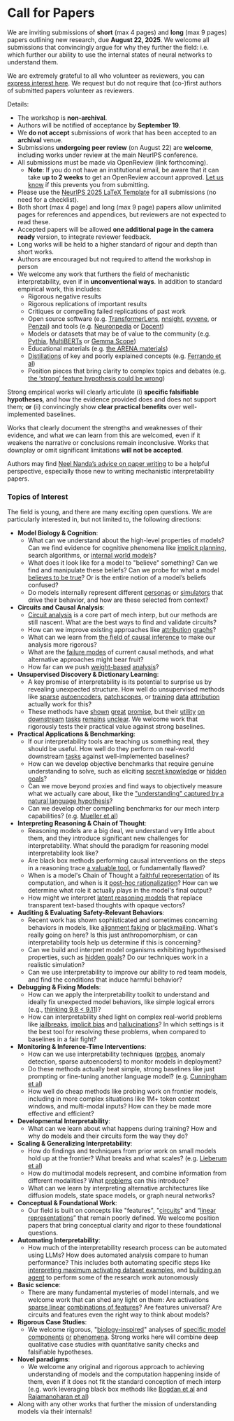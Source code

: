 # Call for Papers
We are inviting submissions of **short** (max 4 pages) and **long** (max 9 pages) papers outlining new research, due **August 22, 2025**. We welcome all submissions that convincingly argue for why they further the field: i.e. which further our ability to use the internal states of neural networks to understand them. 

We are extremely grateful to all who volunteer as reviewers, you can [express interest here](https://www.google.com/url?q=https://docs.google.com/forms/d/e/1FAIpQLSdiw1SJllzoTz_nqzDTzTOGb9DV3W_truQyh-WvYj_QGIi7Mg/viewform?usp%3Ddialog&sa=D&source=editors&ust=1754154470038811&usg=AOvVaw3GNuRbej66UEuRRJ72f-JD). We request but do not require that (co-)first authors of submitted papers volunteer as reviewers. 

Details: 
* The workshop is **non-archival**.
* Authors will be notified of acceptance by **September 19**.
* We **do not accept** submissions of work that has been accepted to an **archival** venue.
* Submissions **undergoing peer review** (on August 22) are **welcome**, including works under review at the main NeurIPS conference.
* All submissions must be made via OpenReview (link forthcoming).
  * **Note**: If you do not have an institutional email, be aware that it can take **up to 2 weeks** to get an OpenReview account approved. [Let us know](mailto:neurips2025@mechinterpworkshop.com) if this prevents you from submitting.
* Please use the [NeurIPS 2025 LaTeX Template](https://www.google.com/url?q=https://media.neurips.cc/Conferences/NeurIPS2025/Styles.zip&sa=D&source=editors&ust=1754154470040641&usg=AOvVaw1bXXwZD_8ayy5cRVbXVq5T) for all submissions (no need for a checklist).
* Both short (max 4 page) and long (max 9 page) papers allow unlimited pages for references and appendices, but reviewers are not expected to read these.
* Accepted papers will be allowed **one additional page in the camera ready** version, to integrate reviewer feedback.
* Long works will be held to a higher standard of rigour and depth than short works.
* Authors are encouraged but not required to attend the workshop in person
* We welcome any work that furthers the field of mechanistic interpretability, even if in **unconventional ways**. In addition to standard empirical work, this includes:
  * Rigorous negative results
  * Rigorous replications of important results
  * Critiques or compelling failed replications of past work
  * Open source software (e.g. [TransformerLens](https://www.google.com/url?q=https://github.com/neelnanda-io/TransformerLens&sa=D&source=editors&ust=1754154470042269&usg=AOvVaw2m2JL1EIUZpYb7Be52WYyc), [nnsight](https://www.google.com/url?q=https://github.com/ndif-team/nnsight&sa=D&source=editors&ust=1754154470042344&usg=AOvVaw0JTsh2Gxc5PcBMnxGAVyM8), [pyvene](https://www.google.com/url?q=https://github.com/stanfordnlp/pyvene/tree/main/pyvene/models/mlp&sa=D&source=editors&ust=1754154470042416&usg=AOvVaw24SBSRWuZ5OLCztFq1ag7H), or [Penzai](https://www.google.com/url?q=https://github.com/google-deepmind/penzai&sa=D&source=editors&ust=1754154470042498&usg=AOvVaw2l_ZPmHpFLrangGaIhEhI6)) and tools (e.g. [Neuronpedia](https://www.google.com/url?q=http://neuronpedia.org&sa=D&source=editors&ust=1754154470042572&usg=AOvVaw1k9qU1D08mwOpgC94tX-MS) or [Docent](https://www.google.com/url?q=https://transluce.org/introducing-docent&sa=D&source=editors&ust=1754154470042647&usg=AOvVaw2mngKC7S1OELA3mnoOMoeR))
  * Models or datasets that may be of value to the community (e.g. [Pythia](https://www.google.com/url?q=https://arxiv.org/abs/2304.01373&sa=D&source=editors&ust=1754154470042806&usg=AOvVaw11L6JmXBlHdH0on3O6XXcJ), [MultiBERTs](https://www.google.com/url?q=https://arxiv.org/abs/2106.16163&sa=D&source=editors&ust=1754154470042866&usg=AOvVaw38y7pTGB2Bt2pZ9rijymJi) or [Gemma Scope](https://www.google.com/url?q=https://arxiv.org/abs/2408.05147&sa=D&source=editors&ust=1754154470042925&usg=AOvVaw34hKa5WxWA1vEWYb8r6Pz4))
  * Educational materials (e.g. [the ARENA materials](https://www.google.com/url?q=https://arena3-chapter1-transformer-interp.streamlit.app/&sa=D&source=editors&ust=1754154470043062&usg=AOvVaw1oK9aYWZAl0pJqflVXtaAj))
  * [Distillations](https://www.google.com/url?q=https://distill.pub/2017/research-debt/&sa=D&source=editors&ust=1754154470043150&usg=AOvVaw1EWCiucjK08XPbJuRNI3YI) of key and poorly explained concepts (e.g. [Ferrando et al](https://www.google.com/url?q=https://arxiv.org/abs/2405.00208&sa=D&source=editors&ust=1754154470043261&usg=AOvVaw2TdiV2AzOW3keyGnU23iEt))
  * Position pieces that bring clarity to complex topics and debates (e.g. [the ‘strong’ feature hypothesis could be wrong](https://www.google.com/url?q=https://www.alignmentforum.org/posts/tojtPCCRpKLSHBdpn/the-strong-feature-hypothesis-could-be-wrong&sa=D&source=editors&ust=1754154470043473&usg=AOvVaw3G02wr_2AtBYM4kaBIl2O7))

Strong empirical works will clearly articulate (i) **specific falsifiable hypotheses**, and how the evidence provided does and does not support them; **or** (ii) convincingly show **clear practical benefits** over well-implemented baselines. 

Works that clearly document the strengths and weaknesses of their evidence, and what we can learn from this are welcomed, even if it weakens the narrative or conclusions remain inconclusive. Works that downplay or omit significant limitations **will not be accepted**. 

Authors may find [Neel Nanda’s advice on paper writing](https://www.google.com/url?q=https://www.alignmentforum.org/posts/eJGptPbbFPZGLpjsp/highly-opinionated-advice-on-how-to-write-ml-papers&sa=D&source=editors&ust=1754154470044304&usg=AOvVaw0_7cHuuZhFvUJwcrLE4HpK) to be a helpful perspective, especially those new to writing mechanistic interpretability papers. 
### Topics of Interest
The field is young, and there are many exciting open questions. We are particularly interested in, but not limited to, the following directions: 
* **Model Biology & Cognition**:
  * What can we understand about the high-level properties of models? Can we find evidence for cognitive phenomena like [implicit planning](https://www.google.com/url?q=https://transformer-circuits.pub/2025/attribution-graphs/biology.html%23dives-poems&sa=D&source=editors&ust=1754154470044917&usg=AOvVaw3TP12q0jXVLI4klV5SV1jv), search algorithms, or [internal world models](https://www.google.com/url?q=https://arxiv.org/abs/2210.13382&sa=D&source=editors&ust=1754154470045016&usg=AOvVaw3JUAqEOh-gSAeSmKjw8Zni)?
  * What does it look like for a model to "believe" something? Can we find and manipulate these beliefs? Can we probe for what a model [believes to be true](https://www.google.com/url?q=https://arxiv.org/abs/2310.06824&sa=D&source=editors&ust=1754154470045220&usg=AOvVaw129ckMz6kGJTBXI9G4cKdu)? Or is the entire notion of a model’s beliefs confused?
  * Do models internally represent different [personas](https://www.google.com/url?q=https://arxiv.org/abs/2406.12094&sa=D&source=editors&ust=1754154470045394&usg=AOvVaw02vQTNBgKTa63Z7MEVZCEp) or [simulators](https://www.google.com/url?q=https://www.nature.com/articles/s41586-023-06647-8&sa=D&source=editors&ust=1754154470045466&usg=AOvVaw0qowVNpoFFpIVgHT8409NN) that drive their behavior, and how are these selected from context?
* **Circuits and Causal Analysis**:
  * [Circuit analysis](https://www.google.com/url?q=https://distill.pub/2020/circuits/zoom-in/&sa=D&source=editors&ust=1754154470045686&usg=AOvVaw0dKSPWB04YmT5i6STSoPu-) is a core part of mech interp, but our methods are still nascent. What are the best ways to find and validate circuits?
  * How can we improve existing approaches like [attribution](https://www.google.com/url?q=https://arxiv.org/abs/2406.11944&sa=D&source=editors&ust=1754154470045944&usg=AOvVaw1wLOv8rs-TdiXCqS7bE9cV) [graphs](https://www.google.com/url?q=https://transformer-circuits.pub/2025/attribution-graphs/methods.html&sa=D&source=editors&ust=1754154470046020&usg=AOvVaw23HwXDOD1WjNaCqb9dx4Pt)?
  * What can we learn from [the field of causal inference](https://www.google.com/url?q=https://arxiv.org/abs/2407.04690&sa=D&source=editors&ust=1754154470046145&usg=AOvVaw2kvLEoHAPRgsAG--UzJUU0) to make our analysis more rigorous?
  * What are the [failure modes](https://www.google.com/url?q=https://arxiv.org/abs/2307.15771&sa=D&source=editors&ust=1754154470046275&usg=AOvVaw2LRlyncuGhFm78-aDCli1A) of current causal methods, and what alternative approaches might bear fruit?
  * How far can we push [weight-based](https://www.google.com/url?q=https://arxiv.org/abs/2301.05217&sa=D&source=editors&ust=1754154470046502&usg=AOvVaw1nbo0bgnsx0XR0mS6g6jRi) [analysis](https://www.google.com/url?q=https://arxiv.org/abs/2410.08417&sa=D&source=editors&ust=1754154470046609&usg=AOvVaw1CH0dtdLY50q0RzJ3dlFKw)?
* **Unsupervised Discovery & Dictionary Learning**:
  * A key promise of interpretability is its potential to surprise us by revealing unexpected structure. How well do unsupervised methods like [sparse](https://www.google.com/url?q=https://arxiv.org/abs/2103.15949&sa=D&source=editors&ust=1754154470047104&usg=AOvVaw3NYnK2OJpeM7zc9RFLRQ4e) [autoencoders](https://www.google.com/url?q=https://transformer-circuits.pub/2023/monosemantic-features&sa=D&source=editors&ust=1754154470047192&usg=AOvVaw1k2gNjl0oTDE7-ZOrs_7y3), [patch](https://www.google.com/url?q=https://arxiv.org/abs/2401.06102&sa=D&source=editors&ust=1754154470047249&usg=AOvVaw1uPrHcM-ZqMkngmQQun7d6)[scopes](https://www.google.com/url?q=https://arxiv.org/abs/2403.10949v2&sa=D&source=editors&ust=1754154470047297&usg=AOvVaw0iOjCEU9ldPrfHssqvUGNH), or [training](https://www.google.com/url?q=https://proceedings.mlr.press/v70/koh17a?ref%3Dhttps://githubhelp.com&sa=D&source=editors&ust=1754154470047376&usg=AOvVaw22oeK9jhQzWiQLvFdFhWA5) [data](https://www.google.com/url?q=https://arxiv.org/abs/2308.03296&sa=D&source=editors&ust=1754154470047437&usg=AOvVaw30Z-q7f_fdNGCYxwiRjK9c) [attribution](https://www.google.com/url?q=https://arxiv.org/abs/2205.11482&sa=D&source=editors&ust=1754154470047503&usg=AOvVaw1KzSzEe0ud8_8lBAKD-Qmf) actually work for this?
  * These methods have [shown](https://www.google.com/url?q=https://transformer-circuits.pub/2024/scaling-monosemanticity/index.html&sa=D&source=editors&ust=1754154470047649&usg=AOvVaw25FzKYU1Rgm21xD50L_7D0) [great](https://www.google.com/url?q=https://transformer-circuits.pub/2025/attribution-graphs/biology.html&sa=D&source=editors&ust=1754154470047724&usg=AOvVaw01a3GpuFvHg6lfX1Nv4Jo5) [promise](https://www.google.com/url?q=https://arxiv.org/abs/2503.10965&sa=D&source=editors&ust=1754154470047783&usg=AOvVaw1lhtvQDt_JxZCpjERlM1nX), but their [utility](https://www.google.com/url?q=https://arxiv.org/abs/2502.16681&sa=D&source=editors&ust=1754154470047861&usg=AOvVaw2haF-sID7cWy3DogtcqsoZ) [on](https://www.google.com/url?q=https://www.tilderesearch.com/blog/sieve&sa=D&source=editors&ust=1754154470047917&usg=AOvVaw2RD29lfwApPE6-o8V2eBN8) [downstream](https://www.google.com/url?q=https://arxiv.org/abs/2501.17148&sa=D&source=editors&ust=1754154470047984&usg=AOvVaw2JvWYFfCAG-72UNC-oigwu) [tasks](https://www.google.com/url?q=https://transformer-circuits.pub/2024/features-as-classifiers/index.html&sa=D&source=editors&ust=1754154470048057&usg=AOvVaw2EueN0WwhFGd8xmm28rZgP) [remains](https://www.google.com/url?q=https://arxiv.org/abs/2502.04382&sa=D&source=editors&ust=1754154470048112&usg=AOvVaw094gl7l_5HoZy9yaq2pPNz) [unclear](https://www.google.com/url?q=https://www.alignmentforum.org/posts/4uXCAJNuPKtKBsi28/negative-results-for-saes-on-downstream-tasks&sa=D&source=editors&ust=1754154470048218&usg=AOvVaw1NuOFjWhGc60w-S_-4Cx10). We welcome work that rigorously tests their practical value against strong baselines.
* **Practical Applications & Benchmarking**:
  * If our interpretability tools are teaching us something real, they should be useful. How well do they perform on real-world downstream [tasks](https://www.google.com/url?q=https://www.lesswrong.com/posts/wGRnzCFcowRCrpX4Y/downstream-applications-as-validation-of-interpretability&sa=D&source=editors&ust=1754154470048673&usg=AOvVaw2pABLYldE6QDRl_U2INTHD) against well-implemented baselines?
  * How can we develop objective benchmarks that require genuine understanding to solve, such as eliciting [secret knowledge](https://www.google.com/url?q=https://arxiv.org/abs/2505.14352&sa=D&source=editors&ust=1754154470048892&usg=AOvVaw2E0IC1EsoQGZ9x3jVhdKVA) or [hidden goals](https://www.google.com/url?q=https://arxiv.org/abs/2503.10965&sa=D&source=editors&ust=1754154470048968&usg=AOvVaw0XBOxzKcaiXIPoVvVObJ0g)?
  * Can we move beyond proxies and find ways to objectively measure what we actually care about, like the ["understanding" captured by a natural language hypothesis](https://www.google.com/url?q=https://arxiv.org/abs/2502.04382&sa=D&source=editors&ust=1754154470049238&usg=AOvVaw19slP8Y-z0m8dxTRCgO-zw)?
  * Can we develop other compelling benchmarks for our mech interp capabilities? (e.g. [Mueller et al](https://www.google.com/url?q=https://arxiv.org/abs/2504.13151&sa=D&source=editors&ust=1754154470049404&usg=AOvVaw2iK-d4Ijr1Y7_1kOqHCtLl))
* **Interpreting Reasoning & Chain of Thought**:
  * Reasoning models are a big deal, we understand very little about them, and they introduce significant new challenges for interpretability. What should the paradigm for reasoning model interpretability look like?
  * Are black box methods performing causal interventions on the steps in a reasoning trace [a valuable tool](https://www.google.com/url?q=https://arxiv.org/abs/2506.19143&sa=D&source=editors&ust=1754154470050085&usg=AOvVaw1ULtiOfaGUPSxy7g6TwKic), or fundamentally flawed?
  * When is a model's Chain of Thought a [faithful representation](https://www.google.com/url?q=https://arxiv.org/abs/2305.04388&sa=D&source=editors&ust=1754154470050310&usg=AOvVaw2W2G7ilZokPKntimR6b7ih) of its computation, and when is it [post-hoc rationalization](https://www.google.com/url?q=https://arxiv.org/abs/2503.08679&sa=D&source=editors&ust=1754154470050449&usg=AOvVaw2LCpqD73b7lS9JyPSVxQ0L)? How can we determine what role it actually plays in the model's final output?
  * How might we interpret [latent reasoning models](https://www.google.com/url?q=https://arxiv.org/abs/2412.06769&sa=D&source=editors&ust=1754154470050645&usg=AOvVaw1q8bbNWGTlmzOFk5VIjKr5) that replace transparent text-based thoughts with opaque vectors?
* **Auditing & Evaluating Safety-Relevant Behaviors**:
  * Recent work has shown sophisticated and sometimes concerning behaviors in models, like [alignment faking](https://www.google.com/url?q=https://arxiv.org/abs/2412.14093&sa=D&source=editors&ust=1754154470050971&usg=AOvVaw3dtMY7SnWqGiZwbfTEXeqY) or [blackmailing](https://www.google.com/url?q=https://www.anthropic.com/research/agentic-misalignment&sa=D&source=editors&ust=1754154470051053&usg=AOvVaw2h7M1ZLTRIskxTorm1vkaW). What's really going on here? Is this just anthropomorphism, or can interpretability tools help us determine if this is concerning?
  * Can we build and interpret model organisms exhibiting hypothesised properties, such as [hidden goals](https://www.google.com/url?q=https://arxiv.org/abs/2503.10965&sa=D&source=editors&ust=1754154470051394&usg=AOvVaw3CWMxCNpb2d8dCuBYIno7S)? Do our techniques work in a realistic simulation?
  * Can we use interpretability to improve our ability to red team models, and find the conditions that induce harmful behavior?
* **Debugging & Fixing Models**:
  * How can we apply the interpretability toolkit to understand and ideally fix unexpected model behaviors, like simple logical errors (e.g., [thinking 9.8 < 9.11](https://www.google.com/url?q=https://transluce.org/observability-interface&sa=D&source=editors&ust=1754154470051908&usg=AOvVaw2Ypf_XDuWpb4tMRvasM43c))?
  * How can interpretability shed light on complex real-world problems like [jailbreaks](https://www.google.com/url?q=https://transformer-circuits.pub/2025/attribution-graphs/biology.html%23dives-jailbreak&sa=D&source=editors&ust=1754154470052089&usg=AOvVaw27H7MdYjQF5Yr2QLvTARff), [implicit bias](https://www.google.com/url?q=https://arxiv.org/abs/2506.10922&sa=D&source=editors&ust=1754154470052154&usg=AOvVaw2ChmME9pYtxLzBU1e2e0ER) and [hallucinations](https://www.google.com/url?q=https://arxiv.org/abs/2411.14257&sa=D&source=editors&ust=1754154470052224&usg=AOvVaw15S-OGg1lDOUvk2swTFTQW)? In which settings is it the best tool for resolving these problems, when compared to baselines in a fair fight?
* **Monitoring & Inference-Time Interventions**:
  * How can we use interpretability techniques ([probes](https://www.google.com/url?q=https://arxiv.org/abs/2102.12452&sa=D&source=editors&ust=1754154470052549&usg=AOvVaw3bU5H1dbAdYtE6dv9EJJmB), anomaly detection, sparse autoencoders) to monitor models in deployment?
  * Do these methods actually beat simple, strong baselines like just prompting or fine-tuning another language model? (e.g. [Cunningham et al](https://www.google.com/url?q=https://alignment.anthropic.com/2025/cheap-monitors/&sa=D&source=editors&ust=1754154470052833&usg=AOvVaw3NPxADA15U7n4S1OS7SYrn))
  * How well do cheap methods like probing work on frontier models, including in more complex situations like 1M+ token context windows, and multi-modal inputs? How can they be made more effective and efficient?
* **Developmental Interpretability**:
  * What can we learn about what happens during training? How and why do models and their circuits form the way they do?
* **Scaling & Generalizing Interpretability**:
  * How do findings and techniques from prior work on small models hold up at the frontier? What breaks and what scales? (e.g. [Lieberum et al](https://www.google.com/url?q=https://arxiv.org/abs/2307.09458&sa=D&source=editors&ust=1754154470053554&usg=AOvVaw1kE-g7hgB5OqlFrskKQSXi))
  * How do multimodal models represent, and combine information from different modalities? What [problems](https://www.google.com/url?q=https://openreview.net/pdf?id%3DVUhRdZp8ke&sa=D&source=editors&ust=1754154470053779&usg=AOvVaw0z01JvQGPfOykDTdSIWt1X) can this introduce?
  * What can we learn by interpreting alternative architectures like diffusion models, state space models, or graph neural networks?
* **Conceptual & Foundational Work**:
  * Our field is built on concepts like "features", "[circuits](https://www.google.com/url?q=https://distill.pub/2020/circuits/zoom-in/&sa=D&source=editors&ust=1754154470054162&usg=AOvVaw3G3dPvmTAeACt4ddzkywNB)" and “[linear representations](https://www.google.com/url?q=https://transformer-circuits.pub/2024/july-update/index.html%23linear-representations&sa=D&source=editors&ust=1754154470054288&usg=AOvVaw1sG_Gj5P-Px3BhYDj1M2xe)” that remain poorly defined. We welcome position papers that bring conceptual clarity and rigor to these foundational questions.
* **Automating Interpretability**:
  * How much of the interpretability research process can be automated using LLMs? How does automated analysis compare to human performance? This includes both automating specific steps like [interpreting maximum activating dataset examples](https://www.google.com/url?q=https://openaipublic.blob.core.windows.net/neuron-explainer/paper/index.html&sa=D&source=editors&ust=1754154470054919&usg=AOvVaw1Uqj2JvQaTO7rgdmoCJKTM), and [building an agent](https://www.google.com/url?q=https://arxiv.org/abs/2404.14394&sa=D&source=editors&ust=1754154470055044&usg=AOvVaw3Fyt0gf0L4cFMHfSmVJuyz) to perform some of the research work autonomously
* **Basic science**:
  * There are many fundamental mysteries of model internals, and we welcome work that can shed any light on them: Are activations [sparse linear](https://www.google.com/url?q=https://arxiv.org/abs/1601.03764&sa=D&source=editors&ust=1754154470055416&usg=AOvVaw2iHFpH6uB5s3eo92StBkNe) [combinations of features](https://www.google.com/url?q=https://transformer-circuits.pub/2022/toy_model/index.html&sa=D&source=editors&ust=1754154470055541&usg=AOvVaw3EoxR2cQMdEgpWxEU1mpGg)? Are features universal? Are circuits and features even the right way to think about models?
* **Rigorous Case Studies**:
  * We welcome rigorous, "[biology-inspired](https://www.google.com/url?q=https://distill.pub/2020/circuits/curve-circuits/&sa=D&source=editors&ust=1754154470055942&usg=AOvVaw2mtjXJg8zljMJbER4N_HuP)" analyses of [specific model](https://www.google.com/url?q=https://arxiv.org/abs/2310.04625&sa=D&source=editors&ust=1754154470056060&usg=AOvVaw09laDNrq-KnH7dG4PmAat8) [components](https://www.google.com/url?q=https://transformer-circuits.pub/2024/scaling-monosemanticity/index.html&sa=D&source=editors&ust=1754154470056194&usg=AOvVaw0r_zpXjhVfdKl2BBVNlkdJ) [or](https://www.google.com/url?q=https://arxiv.org/abs/2305.01610&sa=D&source=editors&ust=1754154470056274&usg=AOvVaw2D6gL2eQ-vSLcJ45EHXhwW) [phenomena](https://www.google.com/url?q=https://arxiv.org/abs/2306.09346&sa=D&source=editors&ust=1754154470056362&usg=AOvVaw0akN3RieQSBAeHcwidVzLD). Strong works here will combine deep qualitative case studies with quantitative sanity checks and falsifiable hypotheses.
* **Novel paradigms**:
  * We welcome any original and rigorous approach to achieving understanding of models and the computation happening inside of them, even if it does not fit the standard conception of mech interp (e.g. work leveraging black box methods like [Bogdan et al](https://www.google.com/url?q=https://arxiv.org/abs/2506.19143&sa=D&source=editors&ust=1754154470056989&usg=AOvVaw0JWsIeHJtgQYMkK7fT70Pk) and [Rajamanoharan et al](https://www.google.com/url?q=https://www.alignmentforum.org/posts/wnzkjSmrgWZaBa2aC/self-preservation-or-instruction-ambiguity-examining-the&sa=D&source=editors&ust=1754154470057137&usg=AOvVaw06hoO2YiRTQUYgjhZ-bRnk))
* Along with any other works that further the mission of understanding models via their internals!